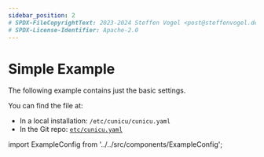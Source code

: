 ```yaml
---
sidebar_position: 2
# SPDX-FileCopyrightText: 2023-2024 Steffen Vogel <post@steffenvogel.de>
# SPDX-License-Identifier: Apache-2.0
---
```


# Simple Example

The following example contains just the basic settings.

You can find the file at:
- In a local installation: `/etc/cunicu/cunicu.yaml`
- In the Git repo: [`etc/cunicu.yaml`](https://github.com/cunicu/cunicu/blob/main/etc/cunicu.yaml)

import ExampleConfig from '../../src/components/ExampleConfig';

<ExampleConfig />